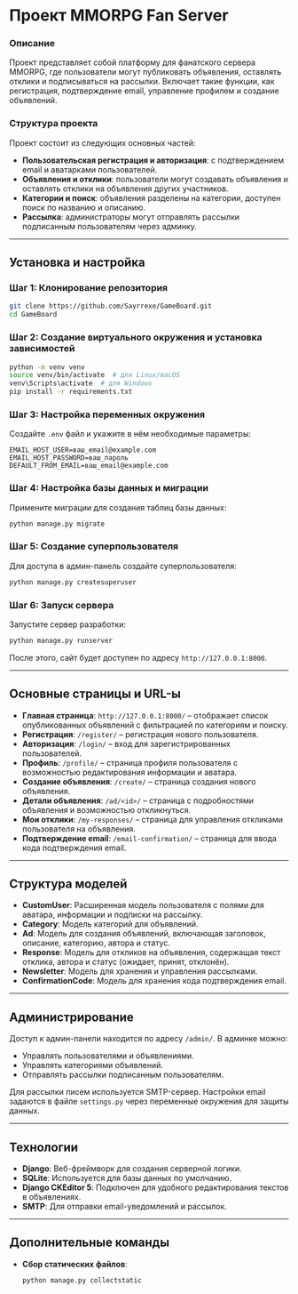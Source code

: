 # Проект MMORPG Fan Server

### Описание
Проект представляет собой платформу для фанатского сервера MMORPG, где пользователи могут публиковать объявления, оставлять отклики и подписываться на рассылки. Включает такие функции, как регистрация, подтверждение email, управление профилем и создание объявлений.

### Структура проекта
Проект состоит из следующих основных частей:
- **Пользовательская регистрация и авторизация**: с подтверждением email и аватарками пользователей.
- **Объявления и отклики**: пользователи могут создавать объявления и оставлять отклики на объявления других участников.
- **Категории и поиск**: объявления разделены на категории, доступен поиск по названию и описанию.
- **Рассылка**: администраторы могут отправлять рассылки подписанным пользователям через админку.

---

## Установка и настройка

### Шаг 1: Клонирование репозитория
```bash
git clone https://github.com/Sayrrexe/GameBoard.git
cd GameBoard
```

### Шаг 2: Создание виртуального окружения и установка зависимостей
```bash
python -m venv venv
source venv/bin/activate  # для Linux/macOS
venv\Scripts\activate  # для Windows
pip install -r requirements.txt
```

### Шаг 3: Настройка переменных окружения
Создайте `.env` файл и укажите в нём необходимые параметры:
```plaintext
EMAIL_HOST_USER=ваш_email@example.com
EMAIL_HOST_PASSWORD=ваш_пароль
DEFAULT_FROM_EMAIL=ваш_email@example.com
```

### Шаг 4: Настройка базы данных и миграции
Примените миграции для создания таблиц базы данных:
```bash
python manage.py migrate
```

### Шаг 5: Создание суперпользователя
Для доступа в админ-панель создайте суперпользователя:
```bash
python manage.py createsuperuser
```

### Шаг 6: Запуск сервера
Запустите сервер разработки:
```bash
python manage.py runserver
```

После этого, сайт будет доступен по адресу `http://127.0.0.1:8000`.

---

## Основные страницы и URL-ы

- **Главная страница**: `http://127.0.0.1:8000/` – отображает список опубликованных объявлений с фильтрацией по категориям и поиску.
- **Регистрация**: `/register/` – регистрация нового пользователя.
- **Авторизация**: `/login/` – вход для зарегистрированных пользователей.
- **Профиль**: `/profile/` – страница профиля пользователя с возможностью редактирования информации и аватара.
- **Создание объявления**: `/create/` – страница создания нового объявления.
- **Детали объявления**: `/ad/<id>/` – страница с подробностями объявления и возможностью откликнуться.
- **Мои отклики**: `/my-responses/` – страница для управления откликами пользователя на объявления.
- **Подтверждение email**: `/email-confirmation/` – страница для ввода кода подтверждения email.

---

## Структура моделей

- **CustomUser**: Расширенная модель пользователя с полями для аватара, информации и подписки на рассылку.
- **Category**: Модель категорий для объявлений.
- **Ad**: Модель для создания объявлений, включающая заголовок, описание, категорию, автора и статус.
- **Response**: Модель для откликов на объявления, содержащая текст отклика, автора и статус (ожидает, принят, отклонён).
- **Newsletter**: Модель для хранения и управления рассылками.
- **ConfirmationCode**: Модель для хранения кода подтверждения email.

---

## Администрирование

Доступ к админ-панели находится по адресу `/admin/`. В админке можно:
- Управлять пользователями и объявлениями.
- Управлять категориями объявлений.
- Отправлять рассылки подписанным пользователям.

Для рассылки писем используется SMTP-сервер. Настройки email задаются в файле `settings.py` через переменные окружения для защиты данных.

---

## Технологии

- **Django**: Веб-фреймворк для создания серверной логики.
- **SQLite**: Используется для базы данных по умолчанию.
- **Django CKEditor 5**: Подключен для удобного редактирования текстов в объявлениях.
- **SMTP**: Для отправки email-уведомлений и рассылок.

---

## Дополнительные команды

- **Сбор статических файлов**:
  ```bash
  python manage.py collectstatic
  ```


